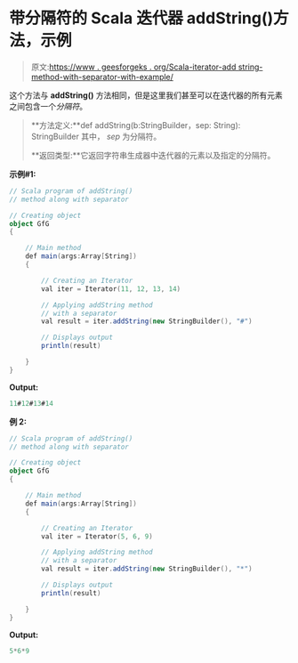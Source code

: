 # 带分隔符的 Scala 迭代器 addString()方法，示例

> 原文:[https://www . geesforgeks . org/Scala-iterator-add string-method-with-separator-with-example/](https://www.geeksforgeeks.org/scala-iterator-addstring-method-with-a-separator-with-example/)

这个方法与 **addString()** 方法相同，但是这里我们甚至可以在迭代器的所有元素之间包含一个*分隔符*。

> **方法定义:**def addString(b:StringBuilder，sep: String): StringBuilder
> 其中， *sep* 为分隔符。
> 
> **返回类型:**它返回字符串生成器中迭代器的元素以及指定的分隔符。

**示例#1:**

```scala
// Scala program of addString()
// method along with separator

// Creating object
object GfG
{ 

    // Main method
    def main(args:Array[String])
    {

        // Creating an Iterator 
        val iter = Iterator(11, 12, 13, 14)

        // Applying addString method
        // with a separator
        val result = iter.addString(new StringBuilder(), "#")

        // Displays output
        println(result)

    }
}
```

**Output:**

```scala
11#12#13#14

```

**例 2:**

```scala
// Scala program of addString()
// method along with separator

// Creating object
object GfG
{ 

    // Main method
    def main(args:Array[String])
    {

        // Creating an Iterator 
        val iter = Iterator(5, 6, 9)

        // Applying addString method
        // with a separator
        val result = iter.addString(new StringBuilder(), "*")

        // Displays output
        println(result)

    }
}
```

**Output:**

```scala
5*6*9

```